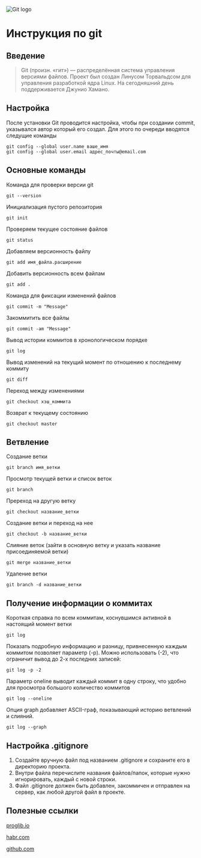 ![Git logo](https://git-scm.com/images/logos/downloads/Git-Logo-1788C.png)
# Инструкция по git

## Введение
 >Git (произн. «гит») — распределённая система управления версиями файлов. Проект был создан Линусом Торвальдсом для управления разработкой ядра Linux. На сегодняшний день поддерживается Джунио Хамано.

## Настройка

После установки Git проводится настройка, чтобы при создании commit, указывался автор который его создал. Для этого по очереди вводятся следущие команды 

    git config --global user.name ваше_имя
    git config --global user.email адрес_почты@email.com


## Основные команды
 Команда для проверки версии git

    git --version

Инициализация пустого репозитория

    git init 

Проверяем текущее состояние файлов

    git status 

Добавляем версионность файлу

    git add имя_файла.расширение

Добавить версионность всем файлам

    git add .

Команда для фиксации изменений файлов

    git commit -m "Message"

Закоммитить все файлы    

    git commit -am "Message" 

Вывод истории коммитов в хронологическом порядке

    git log 

Вывод изменений на текущий момент по отношению к последнему коммиту

    git diff 

Переход между изменениями

    git checkout хэш_коммита

Возврат к текущему состоянию

    git checkout master

## Ветвление

Создание ветки

    git branch имя_ветки

Просмотр текущей ветки и список веток

    git branch

Пререход на другую ветку

    git checkout название_ветки

Создание ветки и переход на нее 

    git checkout -b название_ветки

Слияние веток (зайти в основную ветку и указать название присоединяемой ветки)

    git merge название_ветки

Удаление ветки 

    git branch -d название_ветки


## Получение информации о коммитах

Короткая справка по всем коммитам, коснувшимся активной в настоящий момент ветки

    git log

Показать подробную информацию и разницу, привнесенную каждым коммитом позволяет параметр (-p). Можно использовать (-2), что ограничит вывод до 2-х последних записей:

    git log -p -2 

Параметр oneline выводит каждый коммит в одну строку, что удобно для просмотра большого количество коммитов

    git log --oneline

Опция graph добавляет ASCII-граф, показывающий историю ветвлений и слияний.

    git log --graph

## Настройка .gitignore

1. Создайте вручную файл под названием .gitignore и сохраните его в директорию проекта.
2. Внутри файла перечислите названия файлов/папок, которые нужно игнорировать, каждый с новой строки.
3. Файл .gitignore должен быть добавлен, закоммичен и отправлен на сервер, как любой другой файл в проекте.

## Полезные ссылки
[proglib.io](https://proglib.io/p/git-for-half-an-hour/ "Git за полчаса: руководство для начинающих")

[habr.com](https://habr.com/ru/post/541258/ "Git для новичков ")

[github.com](https://gist.github.com/rdnvndr/cb21a06c5a71fd71213aed1619380b8e/ "Основы работы с Git")